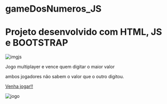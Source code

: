 # gameDosNumeros_JS

<h1>Projeto desenvolvido com HTML, JS e BOOTSTRAP</h1>

![imgjs](https://user-images.githubusercontent.com/54957033/104114729-88711480-52e6-11eb-8caf-8c032fd6bde8.png)

<p>Jogo multiplayer e vence quem digitar o maior valor</p>
<p>ambos jogadores não sabem o valor que o outro digitou.</p> 


<a href="https://cnnay.github.io/gameDosNumeros_JS/"  target="_blank">Venha jogar!!</a>

![jogo](https://user-images.githubusercontent.com/54957033/104114767-e69df780-52e6-11eb-9d2f-5c8deae30164.PNG)
